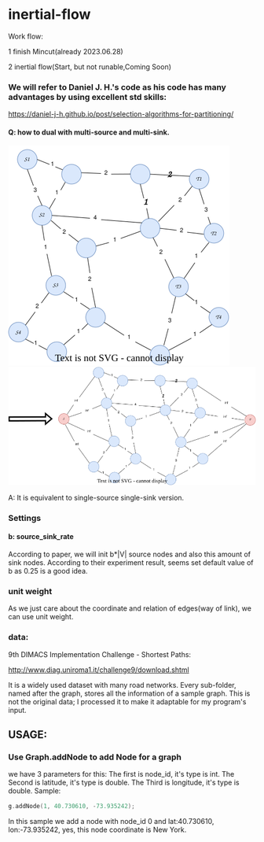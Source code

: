 # inertial-flow

Work flow:


1 finish Mincut(already 2023.06.28)

2 inertial flow(Start, but not runable,Coming Soon)



### We will refer to Daniel J. H.'s code as his code has many advantages by using excellent std skills:
https://daniel-j-h.github.io/post/selection-algorithms-for-partitioning/


#### Q: how to dual with multi-source and multi-sink.
![](image/multi_sink_1.svg)
![](image/multi_sink_2.svg)


A: It is equivalent to single-source single-sink version.



### Settings

#### b: source_sink_rate
According to paper, we will init b*|V| source nodes and also this amount of sink nodes. 
According to their experiment result, seems set default value of b as 0.25 is a good idea.

### unit weight
As we just care about the coordinate and relation of edges(way of link), we can use unit weight.

### data:

9th DIMACS Implementation Challenge - Shortest Paths:


http://www.diag.uniroma1.it/challenge9/download.shtml

It is a widely used dataset with many road networks. Every sub-folder, named after the graph, stores all the information of a sample graph. This is not the original data; I processed it to make it adaptable for my program's input.

## USAGE:

### Use Graph.addNode to add Node for a graph
we have 3 parameters for this:
The first is node_id, it's type is int.
The Second is latitude, it's type is double.
The Third is longitude, it's type is double.
Sample:
```cpp
g.addNode(1, 40.730610, -73.935242);
```
In this sample we add a node with node_id 0 and lat:40.730610, lon:-73.935242, yes, this node coordinate is New York.